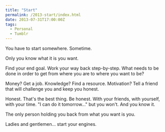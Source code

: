 ```yaml
---
title: "Start"
permalink: /2013-start/index.html
date: 2013-07-31T17:00:00Z
tags: 
  - Personal
  - Tumblr
---
```


You have to start somewhere. Sometime.

Only you know what it is you want.

Find your end goal. Work your way back step-by-step. What needs to be done in order to get from where you are to where you want to be?

Money? Get a job. Knowledge? Find a resource. Motivation? Tell a friend that will challenge you and keep you honest.

Honest. That's the best thing. Be honest. With your friends, with yourself, with your time. "I can do it tomorrow..." but you won't. And you know it.

The only person holding you back from what you want is you.

Ladies and gentlemen... start your engines.
